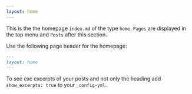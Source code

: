 ```yaml
---
layout: home
---
```


This is the the homepage `index.md` of the type `home`. `Pages` are displayed in the top menu and `Posts` after this section.

Use the following page header for the homepage:

```markdown
---
layout: home
---
```

To see exc excerpts of your posts and not only the heading add `show_excerpts: true` to your `_config-yml`.

